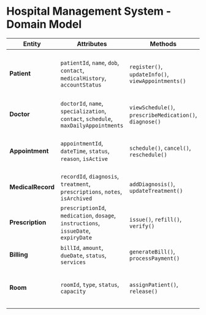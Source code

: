 # Hospital Management System - Domain Model

| Entity          | Attributes                                | Methods                                  | Relationships                     | Business Rules                                                                 |
|-----------------|-------------------------------------------|------------------------------------------|-----------------------------------|--------------------------------------------------------------------------------|
| **Patient**     | `patientId`, `name`, `dob`, `contact`, `medicalHistory`, `accountStatus` | `register()`, `updateInfo()`, `viewAppointments()` | `Appointment`, `MedicalRecord`, `Billing` | Only **one active** appointment per `Doctor`.<br> Unpaid bills >60 days suspend account. |
| **Doctor**      | `doctorId`, `name`, `specialization`, `contact`, `schedule`, `maxDailyAppointments` | `viewSchedule()`, `prescribeMedication()`, `diagnose()` | `Appointment`, `Prescription` | Max **20 appointments/day**.<br> No overlapping appointments. |
| **Appointment** | `appointmentId`, `dateTime`, `status`, `reason`, `isActive` | `schedule()`, `cancel()`, `reschedule()` | `Patient`, `Doctor`, `Room` | Unique active slot per `Patient`-`Doctor`.<br> No overlaps for `Doctor`/`Room`. |
| **MedicalRecord** | `recordId`, `diagnosis`, `treatment`, `prescriptions`, `notes`, `isArchived` | `addDiagnosis()`, `updateTreatment()` | `Patient`, `Doctor` | **Permanently archived** (no deletion). |
| **Prescription** | `prescriptionId`, `medication`, `dosage`, `instructions`, `issueDate`, `expiryDate` | `issue()`, `refill()`, `verify()` | `Doctor`, `Patient`, `Appointment` | Requires valid `Appointment`.<br> Expires in **30 days**. |
| **Billing**     | `billId`, `amount`, `dueDate`, `status`, `services` | `generateBill()`, `processPayment()` | `Patient`, `Appointment` | Unpaid bills >60 days suspend `Patient`. |
| **Room**        | `roomId`, `type`, `status`, `capacity`   | `assignPatient()`, `release()`          | `Patient`, `Appointment` | Assigned by **condition** (e.g., ICU).<br> No overlaps for `Room`. |
